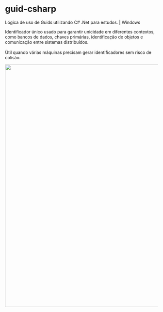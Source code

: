# guid-csharp
Lógica de uso de Guids utilizando C# .Net para estudos. | Windows

Identificador único usado para garantir unicidade em diferentes contextos, como bancos de dados, chaves primárias, identificação de objetos e comunicação entre sistemas distribuídos.
<br><br>
Útil quando várias máquinas precisam gerar identificadores sem risco de colisão.

<div align="center">
<img src="https://github.com/user-attachments/assets/1211182d-e425-4420-940f-9ffea5c93752" width="800px"  />
</div> 
